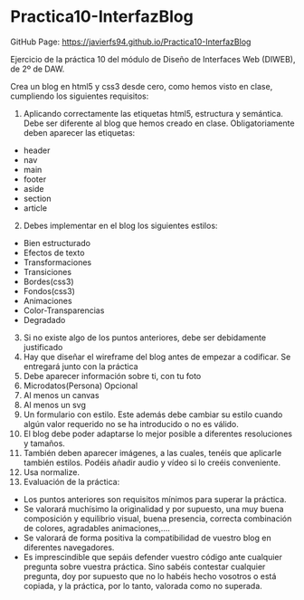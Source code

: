 # Practica10-InterfazBlog

GitHub Page: https://javierfs94.github.io/Practica10-InterfazBlog

Ejercicio de la práctica 10 del módulo de Diseño de Interfaces Web (DIWEB), de 2º de DAW.

Crea un blog en html5 y css3 desde cero, como hemos visto en clase, cumpliendo los siguientes requisitos:
1. Aplicando correctamente las etiquetas html5, estructura y semántica. Debe ser diferente al blog que hemos creado en clase. Obligatoriamente deben aparecer las etiquetas:
- header
- nav
- main
- footer
- aside
- section
- article
2. Debes implementar en el blog los siguientes estilos:
- Bien estructurado
- Efectos de texto
- Transformaciones
- Transiciones
- Bordes(css3)
- Fondos(css3)
- Animaciones
- Color-Transparencias
- Degradado
3. Si no existe algo de los puntos anteriores, debe ser debidamente justificado
4. Hay que diseñar el wireframe del blog antes de empezar a codificar. Se entregará junto con la práctica
5. Debe aparecer información sobre ti, con tu foto
6. Microdatos(Persona) Opcional
7. Al menos un canvas
8. Al menos un svg
9. Un formulario con estilo. Este además debe cambiar su estilo cuando algún valor requerido no se ha introducido o no es válido.
10. El blog debe poder adaptarse lo mejor posible a diferentes resoluciones y tamaños.
11. También deben aparecer imágenes, a las cuales, tenéis que aplicarle también estilos. Podéis añadir audio y vídeo si lo creéis conveniente. 
12. Usa normalize.
13. Evaluación de la práctica:
- Los puntos anteriores son requisitos mínimos para superar la práctica.
- Se valorará muchísimo la originalidad y por supuesto, una muy buena composición y equilibrio visual, buena presencia, correcta combinación de colores, agradables animaciones,....
- Se valorará de forma positiva la compatibilidad de vuestro blog en diferentes navegadores.
- Es imprescindible que sepáis defender vuestro código ante cualquier pregunta sobre vuestra práctica. Sino sabéis contestar cualquier pregunta, doy por supuesto que no lo habéis hecho vosotros o está copiada, y la práctica, por lo tanto, valorada como no superada.
